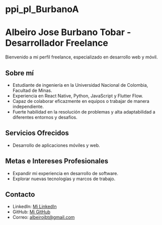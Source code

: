 # ppi_pl_BurbanoA

# Albeiro Jose Burbano Tobar - Desarrollador Freelance

Bienvenido a mi perfil freelance, especializado en desarrollo web y móvil.

## Sobre mí
- Estudiante de ingeniería en la Universidad Nacional de Colombia, Facultad de Minas.
- Experiencia en React Native, Python, JavaScript y Flutter Flow.
- Capaz de colaborar eficazmente en equipos o trabajar de manera independiente.
- Fuerte habilidad en la resolución de problemas y alta adaptabilidad a diferentes entornos y desafíos.

## Servicios Ofrecidos
- Desarrollo de aplicaciones móviles y web.


## Metas e Intereses Profesionales
- Expandir mi experiencia en desarrollo de software.
- Explorar nuevas tecnologías y marcos de trabajo.

## Contacto
- LinkedIn: [Mi LinkedIn](http:/www.linkedin.com/in/albeiro-jose-burbano-tobar-759ba4297)
- GitHub: [Mi GitHub](https://github.com/AlbeiroBurbanoTobar)
- Correo: albeirojbt@gmail.com

